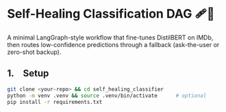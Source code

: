 # Self-Healing Classification DAG 🩹🤖

A minimal LangGraph-style workflow that fine-tunes DistilBERT on IMDb,
then routes low-confidence predictions through a fallback (ask-the-user or
zero-shot backup).

## 1. Setup

```bash
git clone <your-repo> && cd self_healing_classifier
python -m venv .venv && source .venv/bin/activate      # optional
pip install -r requirements.txt

